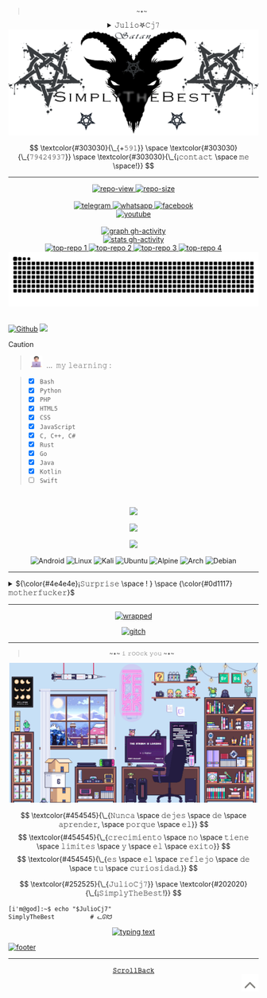 <!--/*𝚂𝚒𝚖𝚙𝚕𝚢𝚃𝚑𝚎𝙱𝚎𝚜𝚝*/*𝚂𝚒𝚖𝚙𝚕𝚢𝚃𝚑𝚎𝙱𝚎𝚜𝚝*/*𝚂𝚒𝚖𝚙𝚕𝚢𝚃𝚑𝚎𝙱𝚎𝚜𝚝*/
  ——————————————————————————————————————————————————————————
  [¡𝙸𝙼𝙿𝙾𝚁𝚃𝙰𝙽𝚃!] 𝙳𝚎𝚓𝚊 𝚍𝚎 𝚌𝚘𝚙𝚒𝚊𝚛𝚖𝚎 𝚑𝚊𝚜𝚝𝚊 𝚎𝚕 𝚁𝙴𝙰𝙳𝙼𝙴.𝚖𝚍 ¡𝚒𝚗𝚖𝚞𝚗𝚍𝚘
  𝚊𝚗𝚒𝚖𝚊𝚕!, 𝚋𝚊𝚜𝚞𝚛𝚊𝚜 𝚌𝚘𝚖𝚘 𝚝𝚞 𝚗𝚘 𝚍𝚎𝚋𝚎𝚛í𝚊𝚗 𝚎𝚡𝚒𝚜𝚝𝚒𝚛, 𝚜𝚎 𝚊𝚞𝚝𝚎𝚗𝚝𝚒𝚌𝚘
  𝚢 𝚍𝚎𝚓𝚊 𝚍𝚎 𝚙𝚕𝚊𝚐𝚒𝚊𝚛 𝚜𝚌𝚛𝚒𝚙𝚝𝚜 𝚢 𝚎𝚜𝚝𝚒𝚕𝚘𝚜 𝚊𝚓𝚎𝚗𝚘𝚜.
  ——————————————————————————————————————————————————————————
/*𝚂𝚒𝚖𝚙𝚕𝚢𝚃𝚑𝚎𝙱𝚎𝚜𝚝*/*𝚂𝚒𝚖𝚙𝚕𝚢𝚃𝚑𝚎𝙱𝚎𝚜𝚝*/*𝚂𝚒𝚖𝚙𝚕𝚢𝚃𝚑𝚎𝙱𝚎𝚜𝚝*/-->

<!--<𝚌𝚘𝚍𝚎𝚛> ⸸𝕵𝖚𝖑𝖎𝖔𖤐𝖈𝖏7⸸ <𝚌𝚘𝚍𝚎𝚛/>-->

<div align="center">
  <sup id="inicio">

  > \~•~
  </sup>
</div>

<div align="justify">
  <details align="center">
    <summary>  𝙹𝚞𝚕𝚒𝚘𖤐𝙲𝚓𝟽 </summary>
    <br>
    <p align="left"><strong><samp>「</samp></strong></p>
    <p align="center">
      <samp>
        <b>
            𝙿𝚛𝚘𝚢𝚎𝚌𝚝𝚘 𝚙𝚛𝚒𝚟𝚊𝚍𝚘 𝚢 𝚙𝚎𝚛𝚜𝚘𝚗𝚊𝚕,
        <br>
            𝚊𝚜í 𝚚𝚞𝚎 𝚙𝚞𝚎𝚍𝚎𝚜 𝚖𝚒𝚛𝚊𝚛 𝚙𝚎𝚛𝚘 𝚗𝚘 𝚌𝚘𝚙𝚒𝚊𝚛 𝚒𝚗𝚖𝚞𝚗𝚍𝚘 𝚊𝚗𝚒𝚖𝚊𝚕 𝚡𝙳
        </b>
      </samp>
      <p align="right"><strong><samp>」</samp></strong></p>
      <a href="#---">
        <img src="https://github.com/Juliocj7/Juliocj7/blob/main/assets/image/rainbowbar2.gif" />
      </a>
      <a href="#---">
        <picture>
          <source media="(prefers-color-scheme: dark)" srcset="https://github.com/Juliocj7/FlagCaptureCj7/blob/main/docs/author.svg">
          <img title="" alt="" src="" />
        </picture>
      </a>
      <samp>
        <b>
            ~ 𝚜𝚒𝚖𝚙𝚕𝚢 𝚝𝚑𝚎 𝚋𝚎𝚜𝚝 𝚖𝚢 𝚏𝚛𝚒𝚎𝚗𝚍 ~
        </b>
      </samp>
      <br>
      <a href="#---">
        <img src="https://github.com/Juliocj7/Juliocj7/blob/main/assets/image/rainbowbar2.gif" />
      </a>
      <br>
    </p>
  </details>
</div>

<div align="center">
  <a href="#---">
    <picture>
      <source media="(prefers-color-scheme: dark)" srcset="https://github.com/Juliocj7/Juliocj7/blob/main/assets/image/banner-dark.gif">
      <img alt="01-banner gh-profile" src="https://github.com/Juliocj7/Juliocj7/blob/main/assets/image/banner-light.gif" />
    </picture>
  </a>
</div>

$$
\textcolor{#303030}{\_{+𝟻𝟿𝟷}} \space \textcolor{#303030}{\_{𝟽𝟿𝟺𝟸𝟺𝟿𝟹𝟽}} \space \textcolor{#303030}{\_{¡𝚌𝚘𝚗𝚝𝚊𝚌𝚝 \space 𝚖𝚎 \space!}}
$$

---

<div align="center">
  <a href="#---">
    <img alt="repo-view" src=https://komarev.com/ghpvc/?username=Juliocj7&label=repo%20view&color=FF0000&style=plastic />
  </a>
  <a href="#---">
    <img alt="repo-size" src=https://img.shields.io/github/repo-size/Juliocj7/Juliocj7?label=repo%20size&color=f00&style=plastic />
  </a>
</div>

<!--
<br>

<div align="center">
  
[![snake-gh-profile](https://github.com/JulioCj7/JulioCj7/workflows/snake-gh-profile/badge.svg)](https://github.com/JulioCj7/Juliocj7/actions)[![card-gh-profile](https://github.com/JulioCj7/JulioCj7/workflows/card-gh-profile/badge.svg)](https://github.com/JulioCj7/Juliocj7/actions)

</div>
-->

<div align="center">
  <br>
  <a href="https://t.me//JulioCj7">
    <img alt="telegram" src="https://img.shields.io/badge/Telegram-black?style=flat&logo=telegram&logoColor=00d7ff&label=:&labelColor=222&color=111" />
  </a>
  <a href="https://wa.me//+59179424937?text=JulioCj7%20%F0%9F%92%A3%20SimplyTheBest">
    <img alt="whatsapp" src="https://img.shields.io/badge/Whatsapp-black?style=flat&logo=whatsapp&logoColor=afff00&label=:&labelColor=222&color=111" />
  </a>
  <a href="https://fb.com//dimmuborgir">
    <img alt="facebook" src="https://img.shields.io/badge/Facebook-black?style=flat&logo=facebook&logoColor=0087ff&label=:&labelColor=222&color=111" />
  </a>
  <br>
  <a href="https://youtu.be//dQw4w9WgXcQ">
    <img alt="youtube" src="https://img.shields.io/badge/YouTube-JulioCj7-red?style=social&logo=Youtube&logoColor=ff0000" />
  </a>
</div>

<br>

<div align="center">
  <a href="https://github.com/Ashutosh00710/github-readme-activity-graph">
    <picture>
      <source media="(prefers-color-scheme: dark)" srcset="https://github-readme-activity-graph.vercel.app/graph?username=Juliocj7&bg_color=111111&color=888&line=17c6e1&point=915bf1&hide_border=true&hide_title=true">
      <!--<img alt="graph gh-activity" src="https://github-readme-activity-graph.vercel.app/graph?username=Juliocj7&bg_color=111&color=ffffff&line=d4f4fa&point=ff0000&hide_border=true&hide_title=true" />-->
      <img alt="graph gh-activity" src="https://github-readme-activity-graph.vercel.app/graph?username=Juliocj7&bg_color=f0f1f2&color=888&line=17c6e1&point=915bf1&hide_border=true&hide_title=true" />
    </picture>
  </a>
</div>

<div align="center">
  <a href="https://github.com/Zachpocalypse/github-readme-stats">
    <picture>
      <source media="(prefers-color-scheme: dark)" srcset="https://github-readme-stats.vercel.app/api?username=JulioCj7&hide_title=true&hide_border=true&show_icons=true&include_all_commits=true&locale=es&count_private=true&line_height=21&text_color=000&icon_color=000&bg_color=0%2C52fa5a%2C4dfcff%2Cc64dff,&theme=graywhite">
      <!--<img alt="stats gh-activity" src="https://github-readme-stats.vercel.app/api?username=JulioCj7&hide_title=true&hide_border=true&show_icons=true&include_all_commits=true&locale=es&count_private=true&line_height=21&text_color=000&icon_color=000&bg_color=0,ea6161,ffc64d,fffc4d,52fa5a&theme=graywhite" />-->
      <img alt="stats gh-activity" src="https://github-readme-stats.vercel.app/api?username=Juliocj7&hide_title=true&hide_border=true&show_icons=true&include_all_commits=true&locale=es&count_private=true&theme=dark&icon_color=666&title_color=777&bg_color=f0f1f2" />
    </picture>
  </a>
</div>

<div align="center">
  <a href="https://github.com/Juliocj7/CriptoCj7">
    <picture>
      <source media="(prefers-color-scheme: dark)" srcset="https://github-readme-stats.vercel.app/api/pin/?username=Juliocj7&repo=CriptoCj7&show_icons=true&locale=es&hide_border=true&icon_color=000&title_color=444&text_color=454545&bg_color=0%2C52fa5a%2C4dfcff%2Cc64dff&theme=graywhite">
      <img alt="top-repo 1" src="https://github-readme-stats.vercel.app/api/pin/?username=Juliocj7&repo=CriptoCj7&show_icons=true&theme=dark&locale=es&hide_border=true&icon_color=666&title_color=777&bg_color=f0f1f2" />
    </picture>
  </a>
  <a href="https://github.com/Juliocj7/BinsgenCj7">
    <picture>
      <source media="(prefers-color-scheme: dark)" srcset="https://github-readme-stats.vercel.app/api/pin/?username=Juliocj7&repo=BinsgenCj7&show_icons=true&locale=es&hide_border=true&icon_color=000&title_color=444&text_color=454545&bg_color=0%2C52fa5a%2C4dfcff%2Cc64dff&theme=graywhite">
      <img alt="top-repo 2" src="https://github-readme-stats.vercel.app/api/pin/?username=Juliocj7&repo=BinsgenCj7&show_icons=true&theme=dark&locale=es&hide_border=true&icon_color=666&title_color=777&bg_color=f0f1f2" />
    </picture>
  </a>
  <a href="https://github.com/Juliocj7/DarkPhishCj7">
    <picture>
      <source media="(prefers-color-scheme: dark)" srcset="https://github-readme-stats.vercel.app/api/pin/?username=Juliocj7&repo=DarkPhishCj7&show_icons=true&locale=es&hide_border=true&icon_color=000&title_color=444&text_color=454545&bg_color=0%2C52fa5a%2C4dfcff%2Cc64dff&theme=graywhite">
      <img alt="top-repo 3" src="https://github-readme-stats.vercel.app/api/pin/?username=Juliocj7&repo=DarkPhishCj7&show_icons=true&theme=dark&locale=es&hide_border=true&icon_color=666&title_color=777&bg_color=f0f1f2" />
    </picture>
  </a>
  <a href="https://github.com/Juliocj7/FlagCaptureCj7">
    <picture>
      <source media="(prefers-color-scheme: dark)" srcset="https://github-readme-stats.vercel.app/api/pin/?username=Juliocj7&repo=FlagCaptureCj7&show_icons=true&locale=es&hide_border=true&icon_color=000&title_color=444&text_color=454545&bg_color=0%2C52fa5a%2C4dfcff%2Cc64dff&theme=graywhite">
      <img alt="top-repo 4" src="https://github-readme-stats.vercel.app/api/pin/?username=Juliocj7&repo=FlagCaptureCj7&show_icons=true&theme=dark&locale=es&hide_border=true&icon_color=666&title_color=777&bg_color=f0f1f2" />
    </picture>
  </a>
</div>

<div align="center">
  <a href="#---">
    <picture>
      <source media="(prefers-color-scheme: dark)" srcset="https://github.com/JulioCj7/JulioCj7/blob/output/github-snake-best.svg">
      <img alt="snake gh-profile" src="https://github.com/JulioCj7/JulioCj7/blob/output/github-snake-light.svg" />
    </picture>
  </a>
</div>

<br>

[![Github](https://img.shields.io/badge/-𝙶𝚒𝚝𝚑𝚞𝚋-181717?logo=Github&logoColor=black&color=FF0000&style=flat)](https://github.com/JulioCj7)
![](https://api.visitorbadge.io/api/VisitorHit?user=Juliocj7&repo=github-visitors-badge&label=𝚟𝚒𝚎𝚠𝚜&labelColor=%23333&countColor=%23211F18&style=flat)

> [!CAUTION]
> > &nbsp;<a href="#---"><img alt="i-techman" src="https://github.com/Juliocj7/Juliocj7/blob/main/assets/image/i-techman.png" width="25" height="25" /></a> &nbsp;...&nbsp; 𝚖𝚢 𝚕𝚎𝚊𝚛𝚗𝚒𝚗𝚐 :
>
> > * [x] `𝙱𝚊𝚜𝚑`
> > * [x] `𝙿𝚢𝚝𝚑𝚘𝚗` 
> > * [x] `𝙿𝙷𝙿`
> > * [x] `𝙷𝚃𝙼𝙻𝟻`
> > * [x] `𝙲𝚂𝚂`
> > * [x] `𝙹𝚊𝚟𝚊𝚂𝚌𝚛𝚒𝚙𝚝`
> > * [x] `𝙲, 𝙲++, 𝙲#`
> > * [x] `𝚁𝚞𝚜𝚝`
> > * [x] `𝙶𝚘`
> > * [x] `𝙹𝚊𝚟𝚊`
> > * [x] `𝙺𝚘𝚝𝚕𝚒𝚗`
> > * [ ] `𝚂𝚠𝚒𝚏𝚝`

<!--
> [!CAUTION]
> <blockquote>
> <details>
>  <summary> &nbsp;<a href="#---"><img alt="i-techman" src="https://github.com/Juliocj7/Juliocj7/blob/main/assets/image/i-techman.png" width="25" height="25" /></a> &nbsp;...&nbsp; 𝚖𝚢 𝚕𝚎𝚊𝚛𝚗𝚒𝚗𝚐 : </summary>
>
> ###
> * [x] `𝙱𝚊𝚜𝚑`
> * [x] `𝙿𝚢𝚝𝚑𝚘𝚗` 
> * [x] `𝙿𝙷𝙿`
> * [x] `𝙷𝚃𝙼𝙻𝟻`
> * [x] `𝙲𝚂𝚂`
> * [x] `𝙹𝚊𝚟𝚊𝚂𝚌𝚛𝚒𝚙𝚝`
> * [x] `𝙲, 𝙲++, 𝙲#`
> * [x] `𝚁𝚞𝚜𝚝`
> * [x] `𝙶𝚘`
> * [x] `𝙹𝚊𝚟𝚊`
> * [x] `𝙺𝚘𝚝𝚕𝚒𝚗`
> * [ ] `𝚂𝚠𝚒𝚏𝚝`
> </details>
> </blockquote>
-->

<br>

<div align="center">

[![](https://skillicons.dev/icons?i=git,github,html,css,js,ts&
)](https://skillicons.dev)

[![](https://skillicons.dev/icons?i=bash,py,php,cpp,java,kotlin)](https://skillicons.dev)

[![](https://skillicons.dev/icons?i=androidstudio,vscode,idea,neovim,linux)](https://skillicons.dev)

</div>

<!--
<div align="center">
  <img alt="Python" width=36 src="https://raw.githubusercontent.com/danielcranney/readme-generator/main/public/icons/skills/python-colored.svg"> <img alt="NodeJS" width=36 src="https://raw.githubusercontent.com/danielcranney/readme-generator/main/public/icons/skills/nodejs-colored.svg"><img alt="Java" width=36 src="https://raw.githubusercontent.com/danielcranney/readme-generator/main/public/icons/skills/java-colored.svg"><img alt="HTML5" width=36 src="https://raw.githubusercontent.com/danielcranney/readme-generator/main/public/icons/skills/html5-colored.svg"><img alt="CSS3" width=36 src="https://raw.githubusercontent.com/danielcranney/readme-generator/main/public/icons/skills/css3-colored.svg"><img alt="JavaScript" width=36 src="https://raw.githubusercontent.com/danielcranney/readme-generator/main/public/icons/skills/javascript-colored.svg">
  <br>
  <br>
</div>
-->

<div align="center">
  <img alt="Android" src="https://img.shields.io/badge/Android-black?style=flat&logo=android&logoColor=98ed64&label=:&labelColor=222&color=111">
  <img alt="Linux" src="https://img.shields.io/badge/Linux-black?style=flat&logo=linux&logoColor=dede0b&label=:&labelColor=222&color=111">
  <img alt="Kali" src="https://img.shields.io/badge/Kali_Linux-black?style=flat&logo=kalilinux&logoColor=00ffff&label=:&labelColor=222&color=111">
  <img alt="Ubuntu" src="https://img.shields.io/badge/Ubuntu-black?style=flat&logo=ubuntu&logoColor=e0790b&label=:&labelColor=222&color=111">
  <img alt="Alpine" src="https://img.shields.io/badge/Alpine_Linux-black?style=flat&logo=alpine-linux&logoColor=38b6e0&label=:&labelColor=222&color=111">
  <img alt="Arch" src="https://img.shields.io/badge/Arch_Linux-black?style=flat&logo=Arch-Linux&logoColor=d23ce6&label=:&labelColor=222&color=111">
  <img alt="Debian" src="https://img.shields.io/badge/Debian-black?style=flat&logo=debian&logoColor=ff0000&label=:&labelColor=222&color=111">
</div>

<hr>

<details>
  <summary> ${\color{#4e4e4e}¡𝚂𝚞𝚛𝚙𝚛𝚒𝚜𝚎 \space ! } \space {\color{#0d1117}𝚖𝚘𝚝𝚑𝚎𝚛𝚏𝚞𝚌𝚔𝚎𝚛}$ </summary>
  <br>
  <a href="https://juliocj7.github.io/music?play=https://github.com/Juliocj7/Juliocj7/raw/refs/heads/main/assets/music/0x1337.mp3" target="_blank">
    <picture>
      <source media="(prefers-color-scheme: dark)" srcset="https://raw.githubusercontent.com/juliocj7/juliocj7/main/myusercard/dark_mode.svg">
      <img alt="card gh-profile" src="https://raw.githubusercontent.com/juliocj7/juliocj7/main/myusercard/light_mode.svg" />
    </picture>
  </a>
  <p align="center"><img alt="i-fireball" src="https://github.com/Juliocj7/Juliocj7/blob/main/assets/image/i-fireball.webp" width="15" height="15" /> $^{\color{#252525}\text{𝚞𝚜𝚎𝚛:}} \space ^{\color{#4e4e4e}\text{¡𝟶𝚡𝟷𝟹𝟹𝟽!}}$ <img alt="i-fireball" src="https://github.com/Juliocj7/Juliocj7/blob/main/assets/image/i-fireball.webp" width="15" height="15" /></p>
</details>

<hr>

<div align="center">

[![wrapped](https://github.com/user-attachments/assets/4472e993-f860-4fc9-850d-f5b8dcb85d0d)](#---)

[![gitch](https://github.com/user-attachments/assets/2abf6a21-e0f2-46e4-bbb4-61c4bea066ba)](#---)

</div>

<hr>

<!--
$${\color{#202020}!} \space {\color{#333}Nunca \space dejes \space de \space aprender} \space {\color{#202020}!}$$
-->

<div align="center">
  <sub>

  > \~•~ 𝚒 𝚛𝙾𝙾𝚌𝚔 𝚢𝚘𝚞 \~•~
  </sub>
</div>

<div align="center">
  <a href="#---">
    <picture>
      <source media="(prefers-color-scheme: dark)" srcset="https://raw.githubusercontent.com/juliocj7/juliocj7/main/assets/image/g-01.gif">
      <img alt="02-banner gh-profile" width="500" src="https://raw.githubusercontent.com/juliocj7/juliocj7/main/assets/image/g-04.gif" />
    </picture>
  </a>
</div>  

<!--  while(!(success = try()))  -->

$$
\textcolor{#454545}{\_{𝙽𝚞𝚗𝚌𝚊 \space 𝚍𝚎𝚓𝚎𝚜 \space 𝚍𝚎 \space 𝚊𝚙𝚛𝚎𝚗𝚍𝚎𝚛, \space 𝚙𝚘𝚛𝚚𝚞𝚎 \space 𝚎𝚕}}
$$
$$
\textcolor{#454545}{\_{𝚌𝚛𝚎𝚌𝚒𝚖𝚒𝚎𝚗𝚝𝚘 \space 𝚗𝚘 \space 𝚝𝚒𝚎𝚗𝚎 \space 𝚕𝚒𝚖𝚒𝚝𝚎𝚜 \space 𝚢 \space 𝚎𝚕 \space 𝚎𝚡𝚒𝚝𝚘}}
$$
$$
\textcolor{#454545}{\_{𝚎𝚜 \space 𝚎𝚕 \space 𝚛𝚎𝚏𝚕𝚎𝚓𝚘 \space 𝚍𝚎 \space 𝚝𝚞 \space 𝚌𝚞𝚛𝚒𝚘𝚜𝚒𝚍𝚊𝚍.}}
$$  

$$
\textcolor{#252525}{\_{𝙹𝚞𝚕𝚒𝚘𝙲𝚓𝟽}} \space \textcolor{#202020}{\_{¡𝚂𝚒𝚖𝚙𝚕𝚢𝚃𝚑𝚎𝙱𝚎𝚜𝚝!}}
$$

<!--        :(){ :|:& };:        -->

<!--
```math
\textcolor{#353535}{_{𝙲𝚘𝚗𝚝𝚊𝚌𝚝: }} \quad \textcolor{#252525}{_{+𝟻𝟿𝟷}} \space \textcolor{#f85149}{_{𝟽𝟿𝟺𝟸𝟿𝟿𝟹𝟽}}
```
-->

<!--
```console
i'm@god:~$ echo "$JulioCj7"
𝚂𝚒𝚖𝚙𝚕𝚢𝚃𝚑𝚎𝙱𝚎𝚜𝚝   # (òÓ,)_,,/
```
-->

```ShellSession
[𝚒'𝚖@𝚐𝚘𝚍]:~$ 𝚎𝚌𝚑𝚘 "$𝙹𝚞𝚕𝚒𝚘𝙲𝚓𝟽"
𝚂𝚒𝚖𝚙𝚕𝚢𝚃𝚑𝚎𝙱𝚎𝚜𝚝          # ᓚᘏᗢ
```

<div align="center">
  <a href="https://git.io/typing-svg">
    <img alt="typing text" src="https://readme-typing-svg.herokuapp.com?color=454545&lines=1.01++³⁶⁵;+++;+++&center=true&font=Varela%20Round&size=15" />
  </a>
</div>  

[![footer](https://capsule-render.vercel.app/api?type=wave&color=gradient&customColorList=6&height=120&section=footer)](#---)

<!--
[![footer](https://capsule-render.vercel.app/api?type=waving&height=150&color=gradient&text=SimplyTheBest&textBg=false&fontColor=333&fontSize=25&animation=blink&desc=i%20rOOck%20you&descSize=15&fontAlign=50&fontAlignY=62&descAlignY=79&section=footer)](#---)
-->

***

<div align="center">
  <a href="#inicio">
    <code><b>𝚂𝚌𝚛𝚘𝚕𝚕𝙱𝚊𝚌𝚔</b></code>
  </a>
</div>

<div align="right">
  <a href="#">
    <img alt="i-scrollup" src="https://raw.githubusercontent.com/Juliocj7/Juliocj7/main/assets/image/i-scrollup.gif" width="35" height="35" />
  </a>
</div>

<!-- ¡𝚂𝚞𝚍𝚘 𝚖𝚊𝚜𝚘𝚚𝚞𝚒𝚜𝚝𝚊!

themes: rule34 gelbooru-h moebooru-h
<img src="https://count.getloli.com/@:Juliocj7?theme=moebooru-h" alt="visitors" />

[![sparkline](https://stars.medv.io/Juliocj7/Juliocj7.svg)](https://stars.medv.io/Juliocj7/Juliocj7)

<p align="center">
  <img src="https://stars.medv.io/Juliocj7/Juliocj7.svg", title="starsgazers"/>
</p>


<div align="center">
  <details>
    <summary>
      <h6> &#128293; 𝙹𝚞𝚕𝚒𝚘𝙲𝚓𝟽 &#128293; </h6>
    </summary>
    <p>
      𝚂 &nbsp;𝚒 &nbsp;𝚖 &nbsp;𝚙 &nbsp;𝚕 &nbsp;𝚢 &nbsp&nbsp;𝚃 &nbsp;𝚑 &nbsp;𝚎 &nbsp;&nbsp;𝙱 &nbsp;𝚎 &nbsp;𝚜 &nbsp;𝚝
    </p>
    <a href="https://stardev.io/developers/Juliocj7">
      <img alt="check gh-profile" src="https://stardev.io/developers/Juliocj7/badge/languages/global.svg" />
    </a>
    
  ----
  ### $\color{red}{Simply\ The\ Best\ JulioCj7!}$

  </details>
</div>


> [!CAUTION]
> <blockquote>
> <details>
>  <summary>&nbsp; :egg: 𝙴𝚊𝚜𝚝𝚎𝚛 𝚎𝚐𝚐 :egg:</summary>
>
> ###
> $${\color{#353535}𝙰𝚞𝚝𝚑𝚘𝚛..: } \space {\color{#f85149}𝚂𝚒𝚖𝚙𝚕𝚢𝚃𝚑𝚎𝙱𝚎𝚜𝚝}$$
> $${\color{#353535}𝙲𝚘𝚗𝚝𝚊𝚌𝚝.: } \space {\color{#252525}+𝟻𝟿𝟷} \space {\color{#f85149}𝟽𝟿𝟺𝟸𝟺𝟿𝟹𝟽}$$
> </details>
> </blockquote>


<div align="center">
  <p>
    <a href="mailto:SimplyTheBest@gmail.com" target="_blank" title="mail">
      <img src="https://img.shields.io/badge/-Mail-ff4500?style=flat&logo=gmail&logoColor=white" />
    </a>
    <a href="https://JulioCj7.github.io/projects" target="_blank" title="blog">
      <img src="https://img.shields.io/badge/-Projects-3a3a3a?style=flat&logo=github&logoColor=white" />
    </a>
  </p>
</div>


<a href="https://github.com/JulioCj7">
  <table align="right">
      <tr>
          <td>
            👉 &nbsp;&nbsp;exit 0
          </td>
      </tr>
  </table>
</a>


<div align="center">

##### **[`             Inicio              `](#)**
</div>


[![RickRollxD](https://github.com/Juliocj7/Juliocj7/blob/main/imagesgif/g-03.gif)](https://youtu.be/dQw4w9WgXcQ)


<div align="center">

---

**[<kbd> <br> Install <br> </kbd>][Install]** 
**[<kbd> <br> Configure <br> </kbd>][Configure]** 

---

[Install]: https://github.com/Juliocj7/docs/installation
[Configure]: https://github.com/Juliocj7/docs/configuration

</div>
-->

<!-- 𝙲𝚘𝚙𝚢𝚛𝚒𝚐𝚑𝚝 © 𝟸𝟶𝟸𝟻 𝚊𝚕𝚕 𝚛𝚒𝚐𝚑𝚝𝚜 𝚛𝚎𝚜𝚎𝚛𝚟𝚎𝚍 🖕🏻 -->
